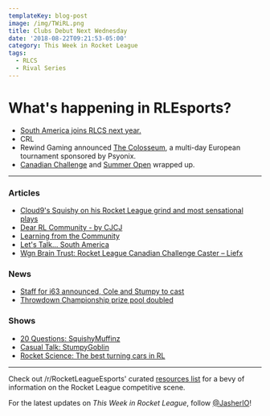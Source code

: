 ```yaml
---
templateKey: blog-post
image: /img/TWiRL.png
title: Clubs Debut Next Wednesday
date: '2018-08-22T09:21:53-05:00'
category: This Week in Rocket League
tags:
  - RLCS
  - Rival Series
---
```

# What's happening in RLEsports?

* [South America joins RLCS next year.](https://www.rocketleagueesports.com/news/let-s-talk----south-america/)
* CRL
* Rewind Gaming announced [The Colosseum](https://www.reddit.com/r/RocketLeague/comments/98d9oh/rewind_gaming_presents_the_colosseum_5760_prize/), a multi-day European tournament sponsored by Psyonix.
* [Canadian Challenge](https://www.reddit.com/r/RocketLeagueEsports/comments/98kkdl/worldgaming_rl_canadian_challenge_lan_finals_info/) and [Summer Open](https://www.reddit.com/r/RocketLeagueEsports/comments/98nbcp/rival_esports_summer_open_2018_finals_info/) wrapped up.

---

### Articles

* [Cloud9's Squishy on his Rocket League grind and most sensational plays](https://www.redbull.com/int-en/cloud9-squishy-rlcs-interview)
* [Dear RL Community - by CJCJ](https://www.theplayerslobby.com/2379/dear-rl-community-by-cameron-cjcj-johns-tainted-minds-rlcs/#.3nUgP8u700)
* [Learning from the Community](http://team-dignitas.net/articles/blogs/rocket-league/12822/rocket-league-learning-from-the-community)
* [Let's Talk... South America](https://www.rocketleagueesports.com/news/let-s-talk----south-america/)
* [Wgn Brain Trust: Rocket League Canadian Challenge Caster – Liefx](https://inside.worldgaming.com/wgn-brain-trust-rocket-league-canadian-challenge-caster-liefx/)

### News

* [Staff for i63 announced, Cole and Stumpy to cast](https://twitter.com/EsportsMurphy/status/1031587226411565057)
* [Throwdown Championship prize pool doubled](https://twitter.com/ThrowdownTV/status/1031433183865139201)

### Shows

* [20 Questions: SquishyMuffinz](https://www.youtube.com/watch?v=rufNJgBgCdc)
* [Casual Talk: StumpyGoblin](https://www.youtube.com/watch?v=9whif7p21JU)
* [Rocket Science: The best turning cars in RL](https://www.youtube.com/watch?v=4OBMq9faWzg)

---

Check out /r/RocketLeagueEsports' curated [resources list](https://www.reddit.com/r/RocketLeagueEsports/wiki/links) for a bevy of information on the Rocket League competitive scene.

For the latest updates on *This Week in Rocket League*, follow [@JasherIO](https://twitter.com/JasherIO)! 
